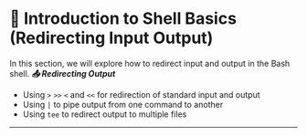 # 🐚 Introduction to Shell Basics (Redirecting Input Output)

In this section, we will explore how to redirect input and output in the Bash
shell.
***📤 Redirecting Output***
- Using `>` `>>` `<` and `<<` for redirection of standard input and output
- Using `|` to pipe output from one command to another
- Using `tee` to redirect output to multiple files
---
